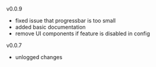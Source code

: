 v0.0.9
* fixed issue that progressbar is too small
* added basic documentation
* remove UI components if feature is disabled in config

v0.0.7
* unlogged changes